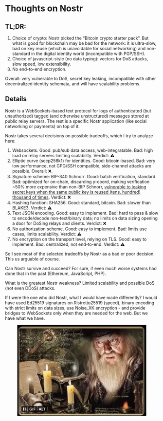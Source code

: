 # Thoughts on Nostr

## TL;DR:

1. Choice of crypto: Nostr picked the “Bitcoin crypto starter pack”. But what is good for blockchain may be bad for the network: it is ultra-slow, bad on key reuse (which is unavoidable for social networking) and non-standard in the digital identity world (incompatible with PGP/SSH).
2. Choice of javascript-style (no data typing): vectors for DoS attacks, slow speed, low extensibility.
3. No end-to-end encryption.

Overall: very vulnerable to DoS, secret key leaking, incompatible with other decentralized identity schemata, and will have scalability problems.

## Details

Nostr is a WebSockets-based text protocol for logs of authenticated (but unauthorized) tagged (and otherwise unstructured) messages stored at public relay servers. The rest is a specific Nostr application (like social networking or payments) on top of it.

Nostr takes several decisions on possible tradeoffs, which I try to analyze here:

1. Websockets. Good: pub/sub data access, web-integratable. Bad: high load on relay servers limiting scalability. Verdict: ⚠️
2. Elliptic curve (secp256k1) for identities. Good: bitcoin-based. Bad: very low performance, not GPG/SSH compatible, side-channel attacks are possible. Overall: ❌.
3. Signature scheme: BIP-340 Schnorr. Good: batch verification, standard. Bad: optimized for on-chain, discarding y-coord, making verification \~50% more expensive than non-BIP Schnorr, [vulnerable to leaking secret keys when the same public key is reused (tens, hundred) thousand of times](https://t.co/JOycV21Qub). Verdict: ❌
4. Hashing function: SHA256. Good: standard, bitcoin. Bad: slower than BLAKE3. Verdict: ⚠️
5. Text JSON encoding. Good: easy to implement. Bad: hard to pass & slow to encode/decode non-text/binary data; no limits on data sizing opening a door for DoSing relays and clients. Verdict: ❌
6. No authorization scheme. Good: easy to implement. Bad: limits use cases, limits scalability. Verdict: ⚠️
7. No encryption on the transport level, relying on TLS. Good: easy to implement. Bad: centralized, not end-to-end. Verdict: ⚠️

So I see most of the selected tradeoffs by Nostr as a bad or poor decision. This us arguable of course.

Can Nostr survive and succeed? For sure, if even much worse systems had done that in the past (Ethereum, JavaScript, PHP).

What is the greatest Nostr weakness? Limited scalability and possible DoS (not even DDoS) attacks.

If I were the one who did Nostr, what I would have made differently? I would have used Ed25519 signatures on Ristretto25519 (speed), binary encoding with strict limits on data sizes, use Noise\_XK encryption - and provide bridges to WebSockets only when they are needed for the web. But we have what we have.

<figure><img src="../.gitbook/assets/image.png" alt=""><figcaption></figcaption></figure>

